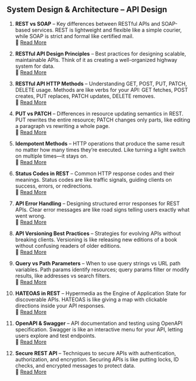 ## System Design & Architecture – API Design

1. **REST vs SOAP** – Key differences between RESTful APIs and SOAP-based services. REST is lightweight and flexible like a simple courier, while SOAP is strict and formal like certified mail.  
   🔗 [Read More](https://www.fullstackprep.dev/articles/sda/apidesign/rest-vs-soap)

2. **RESTful API Design Principles** – Best practices for designing scalable, maintainable APIs. Think of it as creating a well-organized highway system for data.  
   🔗 [Read More](https://www.fullstackprep.dev/articles/sda/apidesign/restful-api-design-principles)

3. **RESTful API HTTP Methods** – Understanding GET, POST, PUT, PATCH, DELETE usage. Methods are like verbs for your API: GET fetches, POST creates, PUT replaces, PATCH updates, DELETE removes.  
   🔗 [Read More](https://www.fullstackprep.dev/articles/sda/apidesign/restful-api-http-methods)

4. **PUT vs PATCH** – Differences in resource updating semantics in REST. PUT rewrites the entire resource; PATCH changes only parts, like editing a paragraph vs rewriting a whole page.  
   🔗 [Read More](https://www.fullstackprep.dev/articles/sda/apidesign/put-vs-patch)

5. **Idempotent Methods** – HTTP operations that produce the same result no matter how many times they’re executed. Like turning a light switch on multiple times—it stays on.  
   🔗 [Read More](https://www.fullstackprep.dev/articles/sda/apidesign/idempotent-methods)

6. **Status Codes in REST** – Common HTTP response codes and their meanings. Status codes are like traffic signals, guiding clients on success, errors, or redirections.  
   🔗 [Read More](https://www.fullstackprep.dev/articles/sda/apidesign/status-codes-in-rest)

7. **API Error Handling** – Designing structured error responses for REST APIs. Clear error messages are like road signs telling users exactly what went wrong.  
   🔗 [Read More](https://www.fullstackprep.dev/articles/sda/apidesign/api-error-handling)

8. **API Versioning Best Practices** – Strategies for evolving APIs without breaking clients. Versioning is like releasing new editions of a book without confusing readers of older editions.  
   🔗 [Read More](https://www.fullstackprep.dev/articles/sda/apidesign/api-versioning-best-practices)

9. **Query vs Path Parameters** – When to use query strings vs URL path variables. Path params identify resources; query params filter or modify results, like addresses vs search filters.  
   🔗 [Read More](https://www.fullstackprep.dev/articles/sda/apidesign/query-vs-path-parameters)

10. **HATEOAS in REST** – Hypermedia as the Engine of Application State for discoverable APIs. HATEOAS is like giving a map with clickable directions inside your API responses.  
    🔗 [Read More](https://www.fullstackprep.dev/articles/sda/apidesign/hateoas-in-rest)

11. **OpenAPI & Swagger** – API documentation and testing using OpenAPI specification. Swagger is like an interactive menu for your API, letting users explore and test endpoints.  
    🔗 [Read More](https://www.fullstackprep.dev/articles/sda/apidesign/openapi-swagger)

12. **Secure REST API** – Techniques to secure APIs with authentication, authorization, and encryption. Securing APIs is like putting locks, ID checks, and encrypted messages to protect data.  
    🔗 [Read More](https://www.fullstackprep.dev/articles/sda/apidesign/secure-rest-api)
